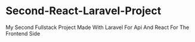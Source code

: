 # Second-React-Laravel-Project
My Second Fullstack Project Made With Laravel For Api And React For The Frontend Side 
